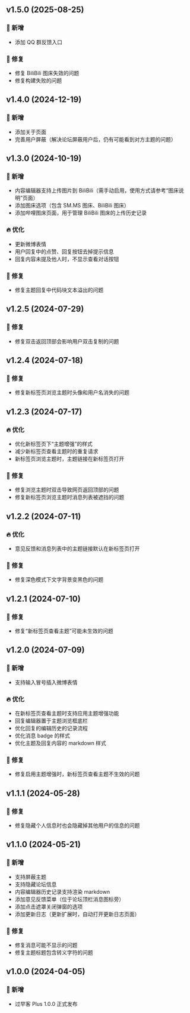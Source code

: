 ## v1.5.0 (2025-08-25)

### 🚀 新增

- 添加 QQ 群反馈入口

### 🐞 修复

- 修复 BiliBili 图床失效的问题
- 修复构建失败的问题

## v1.4.0 (2024-12-19)

### 🚀 新增

- 添加关于页面
- 完善用户屏蔽（解决论坛屏蔽用户后，仍有可能看到对方主题的问题）

## v1.3.0 (2024-10-19)

### 🚀 新增

- 内容编辑器支持上传图片到 BiliBili（需手动启用，使用方式请参考“图床说明”页面）
- 添加图床选项（包含 SM.MS 图床、BiliBili 图床）
- 添加哔哩图床页面，用于管理 BiliBili 图床的上传历史记录

### 🔥 优化

- 更新微博表情
- 用户回复中的点赞、回复按钮去掉提示信息
- 回复内容未提及他人时，不显示查看对话按钮

### 🐞 修复

- 修复主题回复中代码块文本溢出的问题

## v1.2.5 (2024-07-29)

### 🐞 修复

- 修复双击返回顶部会影响用户双击复制的问题

## v1.2.4 (2024-07-18)

### 🐞 修复

- 修复新标签页浏览主题时头像和用户名消失的问题

## v1.2.3 (2024-07-17)

### 🔥 优化

- 优化新标签页下“主题增强”的样式
- 减少新标签页查看主题时的重复请求
- 新标签页浏览主题时，主题链接在新标签页打开

### 🐞 修复

- 修复浏览主题时双击导致网页返回顶部的问题
- 修复新标签页浏览主题时消息列表被遮挡的问题

## v1.2.2 (2024-07-11)

### 🔥 优化

- 意见反馈和消息列表中的主题链接默认在新标签页打开

### 🐞 修复

- 修复深色模式下文字背景变黑色的问题

## v1.2.1 (2024-07-10)

### 🐞 修复

- 修复“新标签页查看主题”可能未生效的问题

## v1.2.0 (2024-07-09)

### 🚀 新增

- 支持输入冒号插入微博表情

### 🔥 优化

- 在新标签页查看主题时支持应用主题增强功能
- 回复编辑器置于主题浏览框底栏
- 优化回复的编辑历史的记录流程
- 优化消息 badge 的样式
- 优化主题及回复内容的 markdown 样式

### 🐞 修复

- 修复启用主题增强时，新标签页查看主题不生效的问题

## v1.1.1 (2024-05-28)

### 🐞 修复

- 修复隐藏个人信息时也会隐藏掉其他用户的信息的问题

## v1.1.0 (2024-05-21)

### 🚀 新增

- 支持屏蔽主题
- 支持隐藏论坛信息
- 内容编辑器历史记录支持渲染 markdown
- 添加意见反馈菜单（位于论坛顶栏消息图标旁）
- 添加点击遮罩关闭弹窗的选项
- 添加更新日志（更新扩展时，自动打开更新日志页面）

### 🐞 修复

- 修复消息可能不显示的问题
- 修复主题标题包含转义字符的问题

## v1.0.0 (2024-04-05)

### 🚀 新增

- 过早客 Plus 1.0.0 正式发布

